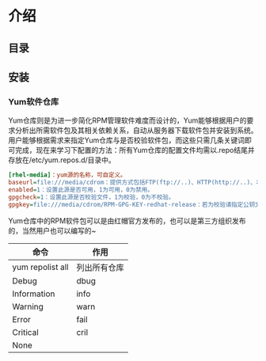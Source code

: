 # 介绍

## 目录

## 安装

### Yum软件仓库

Yum仓库则是为进一步简化RPM管理软件难度而设计的，Yum能够根据用户的要求分析出所需软件包及其相关依赖关系，自动从服务器下载软件包并安装到系统。
用户能够根据需求来指定Yum仓库与是否校验软件包，而这些只需几条关键词即可完成，现在来学习下配置的方法：所有Yum仓库的配置文件均需以.repo结尾并存放在/etc/yum.repos.d/目录中。

```ini
[rhel-media]：yum源的名称，可自定义。  
baseurl=file:///media/cdrom：提供方式包括FTP(ftp://..)、HTTP(http://..)、本地(file:///..)
enabled=1：设置此源是否可用，1为可用，0为禁用。  
gpgcheck=1：设置此源是否校验文件，1为校验，0为不校验。  
gpgkey=file:///media/cdrom/RPM-GPG-KEY-redhat-release：若为校验请指定公钥文件地址。
```

Yum仓库中的RPM软件包可以是由红帽官方发布的，也可以是第三方组织发布的，当然用户也可以编写的~

命令 | 作用
-|-
yum repolist all | 列出所有仓库
Debug | dbug | Gray | Black | 在开发过程中用于交互式调查的日志。 这些日志应主要包含对调试有用的信息，不具有长期价值。
Information | info | DarkGreen | Black | 跟踪应用程序的一般流程的日志。 这些日志应具有长期价值。
Warning | warn | Yellow | Black | 突出显示应用程序流中异常或意外事件的日志，但是否则不会导致应用程序执行停止。
Error | fail | Red | Black | 当当前执行流程由于失败而停止时，会突出显示的日志。这些应该指示当前活动中的故障，而不是应用程序范围的故障。
Critical | cril | White | Red | 描述不可恢复的应用程序或系统崩溃或灾难性的日志失败需要立即关注。
None |  |  |  | 不用于写日志消息。 指定记录类别不应写任何消息。
